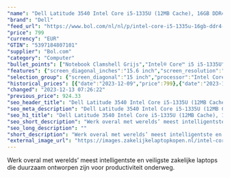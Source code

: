 ```yaml
---
"name": "Dell Latitude 3540 Intel Core i5-1335U (12MB Cache), 16GB DDR4-SDRAM, 256GB SSD"
"brand": "Dell"
"feed_url": "https://www.bol.com/nl/nl/p/intel-core-i5-1335u-16gb-ddr4-sdram-256gb-ssd-39-6-cm-full-hd-1920-x-1080-ips-intel-iris-xe-graphics-lan-wlan-webcam-windows-11-pro-64-bit/9300000148435481"
"price": 799
"currency": "EUR"
"GTIN": "5397184807101"
"supplier": "Bol.com"
"category": "Computer"
"bullet_points": ["Notebook Clamshell Grijs","Intel® Core™ i5 i5-1335U","39,6 cm (15.6\") Full HD 1920 x 1080 Pixels IPS LED backlight 16:9","16 GB DDR4-SDRAM 3200 MHz 2 x 8 GB","256 GB SSD","Intel Iris Xe Graphics","Wi-Fi 6E (802.11ax) Ethernet LAN 100,10,1000 Mbit/s Bluetooth","Lithium-Ion (Li-Ion) 54 Wh 65 W","Windows 11 Pro 64-bit"]
"features": {"screen_diagonal_inches":"15.6 inch","screen_resolution":"1920 x 1080 Pixels","processor_family":"Intel® Core™ i5","memory_size":"16 GB","memory_type":"DDR4-SDRAM","total_storage_space":"256 GB","operating_system":"Windows 11 Pro","battery_capacity":"54 Wh","width":"359 mm","depth":"239,7 mm","weight":"1,81 kg","graphics_card":"Intel Iris Xe Graphics"}
"selection_group": {"screen_diagonal":"15 inch","processor":"Intel Core i5","changed_price_past_3_days":true,"product_family":"Latitude"}
"historical_prices": [{"date":"2023-12-09","price":799},{"date":"2023-12-10","price":914.33},{"date":"2023-12-11","price":919.33},{"date":"2023-12-12","price":924.33},{"date":"2023-12-13","price":799}]
"changed": "2023-12-13 07:26:22"
"previous_price": 924.33
"seo_header_title": "Dell Latitude 3540 Intel Core i5-1335U (12MB Cache), 16GB DDR4-SDRAM, 256GB SSD"
"seo_meta_description": "Dell Latitude 3540 Intel Core i5-1335U (12MB Cache), 16GB DDR4-SDRAM, 256GB SSD"
"seo_h1_title": "Dell Latitude 3540 Intel Core i5-1335U (12MB Cache), 16GB DDR4-SDRAM, 256GB SSD"
"seo_short_description": "Werk overal met werelds’ meest intelligentste en veiligste zakelijke laptops die duurzaam ontworpen zijn voor productiviteit onderweg."
"seo_long_description": ""
"short_description": "Werk overal met werelds’ meest intelligentste en veiligste zakelijke laptops die duurzaam ontworpen zijn voor productiviteit onderweg."
"external_image_url": "https://images.zakelijkelaptopkopen.nl/intel-core-i5-1335u-16gb-ddr4-sdram-256gb-ssd-39-6-cm-full-hd-1920-x-1080-ips-intel-iris-xe-graphics-lan-wlan-webcam-windows-11-pro-64-bit.webp"
---
```


Werk overal met werelds’ meest intelligentste en veiligste zakelijke laptops die duurzaam ontworpen zijn voor productiviteit onderweg.